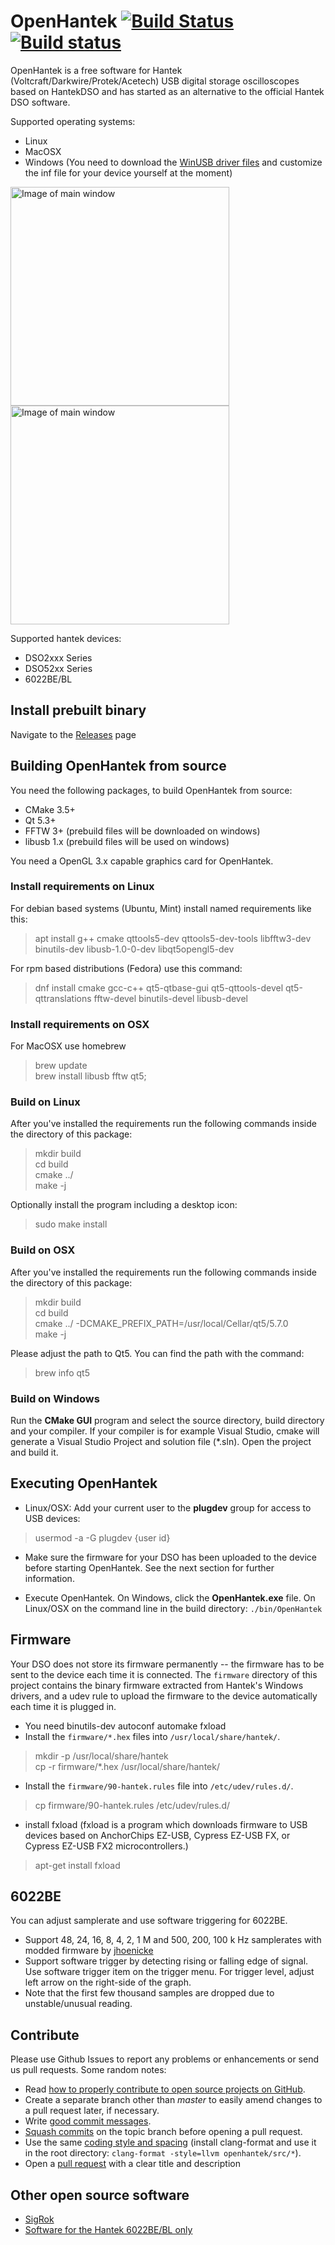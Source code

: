 # OpenHantek [![Build Status](https://travis-ci.org/OpenHantek/openhantek.svg?branch=master)](https://travis-ci.org/OpenHantek/openhantek) [![Build status](https://ci.appveyor.com/api/projects/status/9w4rd5r04ufqafr4/branch/master?svg=true)](https://ci.appveyor.com/project/davidgraeff/openhantek/branch/master)
OpenHantek is a free software for Hantek (Voltcraft/Darkwire/Protek/Acetech) USB digital storage oscilloscopes based on HantekDSO and has started as an alternative to the official Hantek DSO software.

Supported operating systems:
* Linux
* MacOSX
* Windows (You need to download the [WinUSB driver files](http://libusb-winusb-wip.googlecode.com/files/winusb%20driver.zip) and customize the inf file for your device yourself at the moment)

<img alt="Image of main window" width="350" src="doc/screenshot_mainwindow.png">
<img alt="Image of main window" width="350" src="doc/screenshot_mainwindow_win.png">

Supported hantek devices:
* DSO2xxx Series
* DSO52xx Series
* 6022BE/BL

## Install prebuilt binary
Navigate to the [Releases](https://github.com/OpenHantek/openhantek/releases) page 

## Building OpenHantek from source
You need the following packages, to build OpenHantek from source:
* CMake 3.5+
* Qt 5.3+
* FFTW 3+ (prebuild files will be downloaded on windows)
* libusb 1.x (prebuild files will be used on windows)

You need a OpenGL 3.x capable graphics card for OpenHantek.

### Install requirements on Linux
For debian based systems (Ubuntu, Mint) install named requirements like this:
> apt install g++ cmake qttools5-dev qttools5-dev-tools libfftw3-dev binutils-dev libusb-1.0-0-dev libqt5opengl5-dev

For rpm based distributions (Fedora) use this command:
> dnf install cmake gcc-c++ qt5-qtbase-gui qt5-qttools-devel qt5-qttranslations fftw-devel binutils-devel libusb-devel

### Install requirements on OSX
For MacOSX use homebrew
> brew update <br>
> brew install libusb fftw qt5;

### Build on Linux
After you've installed the requirements run the following commands inside the directory of this package:
> mkdir build <br>
> cd build <br>
> cmake ../ <br>
> make -j

Optionally install the program including a desktop icon:

> sudo make install

### Build on OSX
After you've installed the requirements run the following commands inside the directory of this package:
> mkdir build <br>
> cd build <br>
> cmake ../ -DCMAKE_PREFIX_PATH=/usr/local/Cellar/qt5/5.7.0 <br>
> make -j

Please adjust the path to Qt5. You can find the path with the command:
> brew info qt5

### Build on Windows

Run the **CMake GUI** program and select the source directory, build directory and your compiler. If your compiler is for example Visual Studio, cmake will generate a Visual Studio Project and solution file (\*.sln). Open the project and build it.

## Executing OpenHantek

* Linux/OSX: Add your current user to the **plugdev** group for access to USB devices:

> usermod -a -G plugdev {user id}

* Make sure the firmware for your DSO has been uploaded to the device before starting OpenHantek. See the next section for further information.

* Execute OpenHantek. On Windows, click the **OpenHantek.exe** file. On Linux/OSX on the command line in the build directory: `./bin/OpenHantek`

## Firmware
Your DSO does not store its firmware permanently -- the firmware has to be sent to the device each time it is connected. The `firmware` directory of this project contains the binary firmware extracted from Hantek's Windows drivers, and a udev rule to upload the firmware to the device automatically each time it is plugged in.

* You need binutils-dev autoconf automake fxload
* Install the `firmware/*.hex` files into `/usr/local/share/hantek/`.

> mkdir -p /usr/local/share/hantek <br>
> cp -r firmware/*.hex /usr/local/share/hantek/

* Install the `firmware/90-hantek.rules` file into `/etc/udev/rules.d/`.

> cp firmware/90-hantek.rules /etc/udev/rules.d/

* install fxload (fxload is a program which downloads firmware to USB  devices  based on AnchorChips EZ-USB, Cypress EZ-USB FX, or Cypress EZ-USB FX2 microcontrollers.)

> apt-get install fxload

## 6022BE
You can adjust samplerate and use software triggering for 6022BE.
   - Support 48, 24, 16, 8, 4, 2, 1 M and 500, 200, 100 k Hz samplerates with modded firmware by [jhoenicke](https://github.com/rpcope1/Hantek6022API) 
   - Support software trigger by detecting rising or falling edge of signal. Use software trigger item on the trigger menu. For trigger level, adjust left arrow on the right-side of the graph.
   - Note that the first few thousand samples are dropped due to unstable/unusual reading.

## Contribute
Please use Github Issues to report any problems or enhancements or send us pull requests. Some random notes:
   - Read [how to properly contribute to open source projects on GitHub][10].
   - Create a separate branch other than *master* to easily amend changes to a pull request later, if necessary.
   - Write [good commit messages][11].
   - [Squash commits][14] on the topic branch before opening a pull request.
   - Use the same [coding style and spacing][13]
     (install clang-format and use it in the root directory: `clang-format -style=llvm openhantek/src/*`).
   - Open a [pull request][12] with a clear title and description
     
[10]: http://gun.io/blog/how-to-github-fork-branch-and-pull-request
[11]: http://tbaggery.com/2008/04/19/a-note-about-git-commit-messages.html
[12]: https://help.github.com/articles/using-pull-requests
[13]: http://llvm.org/docs/CodingStandards.html
[14]: https://github.com/ginatrapani/todo.txt-android/wiki/Squash-All-Commits-Related-to-a-Single-Issue-into-a-Single-Commit

## Other open source software
* [SigRok](www.sigrok.org)
* [Software for the Hantek 6022BE/BL only](http://pididu.com/wordpress/basicscope/)
